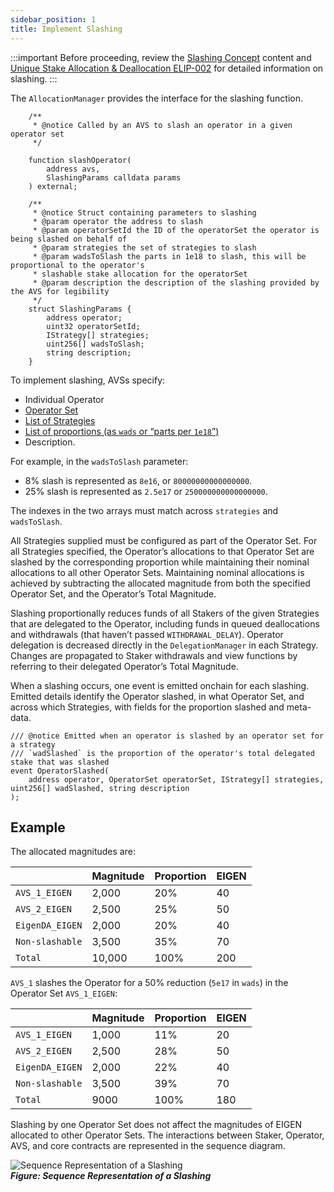 ```yaml
---
sidebar_position: 1
title: Implement Slashing
---
```


:::important
Before proceeding, review the [Slashing Concept](../../../../eigenlayer/concepts/slashing/slashing-concept.md) content and [Unique Stake Allocation & Deallocation ELIP-002](https://github.com/eigenfoundation/ELIPs/blob/main/ELIPs/ELIP-002.md)
for detailed information on slashing.
:::

The `AllocationManager` provides the interface for the slashing function.

```solidity
    /**
     * @notice Called by an AVS to slash an operator in a given operator set
     */

    function slashOperator(
        address avs,
        SlashingParams calldata params
    ) external;

    /**
     * @notice Struct containing parameters to slashing
     * @param operator the address to slash
     * @param operatorSetId the ID of the operatorSet the operator is being slashed on behalf of
     * @param strategies the set of strategies to slash
     * @param wadsToSlash the parts in 1e18 to slash, this will be proportional to the operator's
     * slashable stake allocation for the operatorSet
     * @param description the description of the slashing provided by the AVS for legibility
     */
    struct SlashingParams {
        address operator;
        uint32 operatorSetId;
        IStrategy[] strategies;
        uint256[] wadsToSlash;
        string description;
    }
```

To implement slashing, AVSs specify:
* Individual Operator
* [Operator Set](../../../../eigenlayer/concepts/operator-sets/operator-sets-concept.md)
* [List of Strategies](../../../../eigenlayer/concepts/operator-sets/strategies-and-magnitudes)
* [List of proportions (as `wads` or “parts per `1e18`”)](../../../eigenlayer/concepts/operator-sets/strategies-and-magnitudes)
* Description. 

For example, in the `wadsToSlash` parameter: 
* 8% slash is represented as `8e16`, or `80000000000000000`. 
* 25% slash is represented as `2.5e17` or `250000000000000000`. 

The indexes in the two arrays must match across `strategies` and `wadsToSlash`. 

All Strategies supplied must be configured as part of the Operator Set. For all Strategies specified, the Operator’s allocations
to that Operator Set are slashed by the corresponding proportion while maintaining their nominal allocations to all other Operator Sets.
Maintaining nominal allocations is achieved by subtracting the allocated magnitude from both the specified Operator Set, 
and the Operator’s Total Magnitude.

Slashing proportionally reduces funds of all Stakers of the given Strategies that are delegated to the Operator, including funds
in queued deallocations and withdrawals (that haven’t passed `WITHDRAWAL_DELAY`). Operator delegation is decreased directly 
in the `DelegationManager` in each Strategy. Changes are propagated to Staker withdrawals and view functions by referring to their
delegated Operator’s Total Magnitude.

When a slashing occurs, one event is emitted onchain for each slashing. Emitted details identify the Operator
slashed, in what Operator Set, and across which Strategies, with fields for the proportion slashed and meta-data.
```
/// @notice Emitted when an operator is slashed by an operator set for a strategy
/// `wadSlashed` is the proportion of the operator's total delegated stake that was slashed
event OperatorSlashed(
    address operator, OperatorSet operatorSet, IStrategy[] strategies, uint256[] wadSlashed, string description
);
```

## Example

The allocated magnitudes are: 

|  | Magnitude | Proportion | EIGEN |
| :---- | :---- | :---- | :---- |
| `AVS_1_EIGEN` | 2,000 | 20% | 40 |
| `AVS_2_EIGEN` | 2,500 | 25% | 50 |
| `EigenDA_EIGEN` | 2,000 | 20% | 40 |
| `Non-slashable` | 3,500 | 35% | 70 |
| `Total`  | 10,000 | 100% | 200 |

`AVS_1` slashes the Operator for a 50% reduction (`5e17` in `wads`) in the Operator Set `AVS_1_EIGEN`:

|  | Magnitude | Proportion | EIGEN |
| :---- | :---- | :---- | :---- |
| `AVS_1_EIGEN` | 1,000 | 11% | 20 |
| `AVS_2_EIGEN` | 2,500 | 28% | 50 |
| `EigenDA_EIGEN` | 2,000 | 22% | 40 |
| `Non-slashable` | 3,500 | 39% | 70 |
| `Total` | 9000 | 100% | 180 |

Slashing by one Operator Set does not affect the magnitudes of EIGEN allocated to other Operator Sets. The interactions between
Staker, Operator, AVS, and core contracts are represented in the sequence diagram.

![Sequence Representation of a Slashing](/img/operator-guides/operator-sets-figure-5.png)  
***Figure: Sequence Representation of a Slashing***